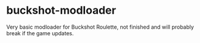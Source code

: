 # buckshot-modloader
Very basic modloader for Buckshot Roulette, not finished and will probably break if the game updates.

